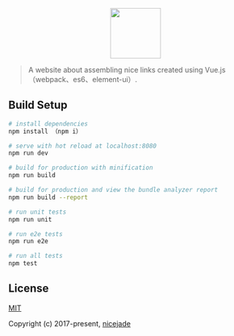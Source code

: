 <p align="center"><a href="https://vuejs.org" target="_blank"><img width="100"src="https://static.nicelinks.site/static/img/nice_links.84a4e69.png"></a></p>

> A website about assembling nice links created using Vue.js（webpack、es6、element-ui）.

## Build Setup

``` bash
# install dependencies
npm install （npm i）

# serve with hot reload at localhost:8080
npm run dev

# build for production with minification
npm run build

# build for production and view the bundle analyzer report
npm run build --report

# run unit tests
npm run unit

# run e2e tests
npm run e2e

# run all tests
npm test
```

## License

[MIT](http://opensource.org/licenses/MIT)

Copyright (c) 2017-present, [nicejade](https://github.com/nicejade)
